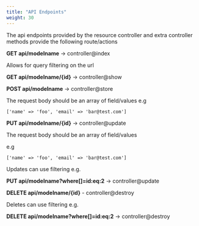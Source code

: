 ```yaml
---
title: "API Endpoints"
weight: 30
---
```


The api endpoints provided by the resource controller and extra controller methods provide the following route/actions


**GET api/modelname** -> controller@index 

Allows for query filtering on the url

**GET api/modelname/{id}** -> controller@show

**POST api/modelname** -> controller@store


The request body should be an array of field/values
e.g 

`['name' => 'foo', 'email' => 'bar@test.com']`

**PUT api/modelname/{id}** -> controller@update


The request body should be an array of field/values

e.g 

`['name' => 'foo', 'email' => 'bar@test.com']`

Updates can use filtering e.g.

**PUT api/modelname?where[]=id:eq:2** -> controller@update

**DELETE api/modelname/{id}** - controller@destroy

Deletes can use filtering e.g.

**DELETE api/modelname?where[]=id:eq:2** -> controller@destroy



